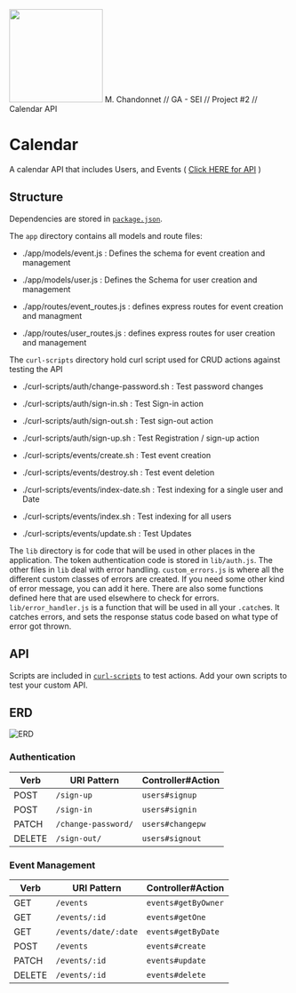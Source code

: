 <img src=https://user-images.githubusercontent.com/21346239/91862876-7bf3f580-ec3c-11ea-94d6-5236f3867a9c.png width="168" height="168">
M. Chandonnet // GA - SEI // Project #2 // Calendar API

# Calendar

A calendar API that includes Users, and Events  ( [Click HERE for API](https://github.com/mchandonnet/calendar-client) )


## Structure

Dependencies are stored in [`package.json`](package.json).

The `app` directory contains all models and route files:

+ ./app/models/event.js : Defines the schema for event creation and management
+ ./app/models/user.js : Defines the Schema for user creation and management

+ ./app/routes/event_routes.js : defines express routes for event creation and managment
+ ./app/routes/user_routes.js : defines express routes for user creation and management


The `curl-scripts` directory hold curl script used for CRUD actions against testing the API

+ ./curl-scripts/auth/change-password.sh : Test password changes
+ ./curl-scripts/auth/sign-in.sh : Test Sign-in action
+ ./curl-scripts/auth/sign-out.sh : Test sign-out action
+ ./curl-scripts/auth/sign-up.sh : Test Registration / sign-up action

+ ./curl-scripts/events/create.sh : Test event creation
+ ./curl-scripts/events/destroy.sh : Test event deletion
+ ./curl-scripts/events/index-date.sh : Test indexing for a single user and Date
+ ./curl-scripts/events/index.sh : Test indexing for all users
+ ./curl-scripts/events/update.sh : Test Updates


The `lib` directory is for code that will be used in other places in the
application. The token authentication code is stored in `lib/auth.js`. The
other files in `lib` deal with error handling. `custom_errors.js` is where all
the different custom classes of errors are created. If you need some other kind
of error message, you can add it here. There are also some functions defined
here that are used elsewhere to check for errors. `lib/error_handler.js` is a
function that will be used in all your `.catch`es. It catches errors, and sets
the response status code based on what type of error got thrown.


## API

Scripts are included in [`curl-scripts`](curl-scripts) to test actions.
Add your own scripts to test your custom API.

## ERD

![ERD](https://user-images.githubusercontent.com/21346239/93947526-eb27ab80-fd09-11ea-89fe-9da2b334a296.png)


### Authentication

| Verb   | URI Pattern            | Controller#Action |
|--------|------------------------|-------------------|
| POST   | `/sign-up`             | `users#signup`    |
| POST   | `/sign-in`             | `users#signin`    |
| PATCH  | `/change-password/`    | `users#changepw`  |
| DELETE | `/sign-out/`           | `users#signout`   |

### Event Management
| Verb   | URI Pattern            | Controller#Action  |
|--------|------------------------|--------------------|
| GET    | `/events`              | `events#getByOwner`|
| GET    | `/events/:id`          | `events#getOne`    |
| GET    | `/events/date/:date`   | `events#getByDate` |
| POST   | `/events`              | `events#create`    |
| PATCH  | `/events/:id`          | `events#update`    |
| DELETE | `/events/:id`          | `events#delete `   |
